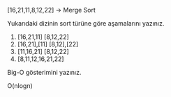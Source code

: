 [16,21,11,8,12,22] -> Merge Sort

Yukarıdaki dizinin sort türüne göre aşamalarını yazınız.

1. [16,21,11]       [8,12,22]
2. [16,21],[11]     [8,12],[22]
3. [11,16,21]       [8,12,22]
4. [8,11,12,16,21,22]

Big-O gösterimini yazınız.

O(nlogn)